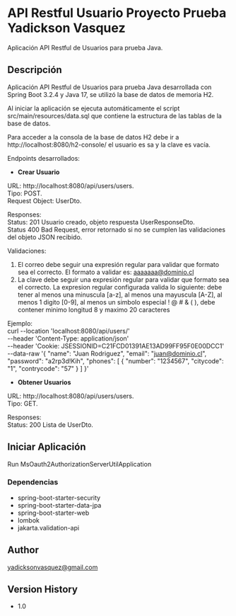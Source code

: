 # API Restful Usuario Proyecto Prueba Yadickson Vasquez

Aplicación API Restful de Usuarios para prueba Java.

## Descripción

Aplicación API Restful de Usuarios para prueba Java desarrollada con Spring Boot 3.2.4 y Java 17, se utilizó la base de datos de memoria H2.

Al iniciar la aplicación se ejecuta automáticamente el script src/main/resources/data.sql que contiene la estructura de las tablas de la base de datos. 

Para acceder a la consola de la base de datos H2 debe ir a http://localhost:8080/h2-console/ el usuario es sa y la clave es vacía.

Endpoints desarrollados:

* <b>Crear Usuario</b>

URL: http://localhost:8080/api/users/users. <br>
Tipo: POST. <br>
Request Object: UserDto. <br>

Responses: <br>
Status: 201 Usuario creado, objeto respuesta UserResponseDto.<br>
Status 400 Bad Request, error retornado si no se cumplen las validaciones del objeto JSON recibido.<br>

Validaciones:
1. El correo debe seguir una expresión regular para validar que formato sea el correcto. El formato a validar es: aaaaaaa@dominio.cl
2. La clave debe seguir una expresión regular para validar que formato sea el correcto. La expresion regular configurada valida lo siguiente: debe tener al menos una minuscula [a-z], al menos una mayuscula [A-Z], al menos 1 digito [0-9], al menos un simbolo especial  ! @ # & ( ), debe contener minimo longitud 8 y maximo 20 caracteres

Ejemplo:<br>
curl --location 'localhost:8080/api/users/' \
--header 'Content-Type: application/json' \
--header 'Cookie: JSESSIONID=C21FCD01391AE13AD99FF95F0E00DCC1' \
--data-raw '{
 "name": "Juan Rodriguez",
 "email": "juan@dominio.cl",
 "password": "a2rp3d!Kih",
 "phones": [
   {
        "number": "1234567",
        "citycode": "1",
        "contrycode": "57"
    }
  ]
}'

* <b>Obtener Usuarios</b>

URL: http://localhost:8080/api/users/users. <br>
Tipo: GET. <br>

Responses: <br>
Status: 200 Lista de UserDto.<br>


## Iniciar Aplicación
Run MsOauth2AuthorizationServerUtilApplication

### Dependencias

* spring-boot-starter-security
* spring-boot-starter-data-jpa
* spring-boot-starter-web
* lombok
* jakarta.validation-api


## Author

yadicksonvasquez@gmail.com

## Version History

* 1.0